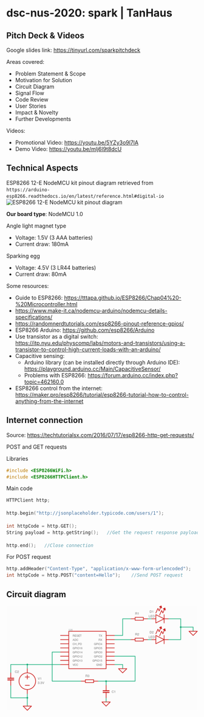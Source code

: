 # dsc-nus-2020: spark | TanHaus

## Pitch Deck & Videos

Google slides link: https://tinyurl.com/sparkpitchdeck

Areas covered:
- Problem Statement & Scope
- Motivation for Solution
- Circuit Diagram
- Signal Flow
- Code Review
- User Stories
- Impact & Novelty
- Further Developments

Videos:
- Promotional Video: https://youtu.be/5YZy3o9l7lA
- Demo Video: https://youtu.be/mlj6l9t8dcU

## Technical Aspects

ESP8266 12-E NodeMCU kit pinout diagram retrieved from ``https://arduino-esp8266.readthedocs.io/en/latest/reference.html#digital-io``
![ESP8266 12-E NodeMCU kit pinout diagram](https://i2.wp.com/randomnerdtutorials.com/wp-content/uploads/2019/05/ESP8266-NodeMCU-kit-12-E-pinout-gpio-pin.png?w=817&ssl=1 "ESP8266 12-E NodeMCU kit pinout diagram")

**Our board type**: NodeMCU 1.0

Angle light magnet type
- Voltage: 1.5V (3 AAA batteries)
- Current draw: 180mA

Sparking egg
- Voltage: 4.5V (3 LR44 batteries)
- Current draw: 80mA

Some resources:
- Guide to ESP8266: https://tttapa.github.io/ESP8266/Chap04%20-%20Microcontroller.html
- https://www.make-it.ca/nodemcu-arduino/nodemcu-details-specifications/
- https://randomnerdtutorials.com/esp8266-pinout-reference-gpios/
- ESP8266 Arduino: https://github.com/esp8266/Arduino
- Use transistor as a digital switch: https://itp.nyu.edu/physcomp/labs/motors-and-transistors/using-a-transistor-to-control-high-current-loads-with-an-arduino/
- Capacitive sensing:
    - Arduino library (can be installed directly through Arduino IDE): https://playground.arduino.cc/Main/CapacitiveSensor/
    - Problems with ESP8266: https://forum.arduino.cc/index.php?topic=462160.0
- ESP8266 control from the internet: https://maker.pro/esp8266/tutorial/esp8266-tutorial-how-to-control-anything-from-the-internet

## Internet connection

Source: https://techtutorialsx.com/2016/07/17/esp8266-http-get-requests/

POST and GET requests

Libraries
```cpp
#include <ESP8266WiFi.h>
#include <ESP8266HTTPClient.h>
```

Main code
```cpp
HTTPClient http;

http.begin("http://jsonplaceholder.typicode.com/users/1");

int httpCode = http.GET();
String payload = http.getString();   //Get the request response payload 

http.end();   //Close connection
```

For POST request
```cpp
http.addHeader("Content-Type", "application/x-www-form-urlencoded");
int httpCode = http.POST("content=Hello");    //Send POST request
```

## Circuit diagram

![circuit diagram](circuit&#32;diagram&#32;with&#32;bg.png)
